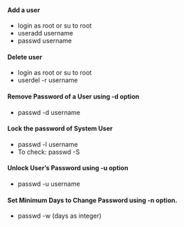 #### Add a user
- login as root or su to root
- useradd username
- passwd username

#### Delete user
- login as root or su to root
- userdel -r username


#### Remove Password of a User using -d option
- passwd -d username



#### Lock the password of System User
- passwd -l username
- To check: passwd -S


#### Unlock User’s Password using -u option
- passwd -u username


#### Set Minimum Days to Change Password using -n option.
- passwd -w (days as integer)
